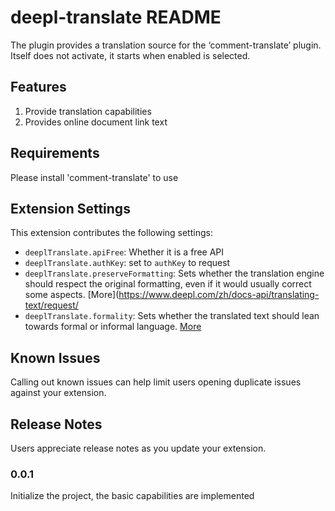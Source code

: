 # deepl-translate README

The plugin provides a translation source for the ‘comment-translate’ plugin. Itself does not activate, it starts when enabled is selected.

## Features

1. Provide translation capabilities
2. Provides online document link text

## Requirements

Please install 'comment-translate' to use

## Extension Settings

This extension contributes the following settings:

* `deeplTranslate.apiFree`: Whether it is a free API
* `deeplTranslate.authKey`: set to `authKey` to request
* `deeplTranslate.preserveFormatting`: Sets whether the translation engine should respect the original formatting, even if it would usually correct some aspects. [More](https://www.deepl.com/zh/docs-api/translating-text/request/
* `deeplTranslate.formality`: Sets whether the translated text should lean towards formal or informal language. [More](https://www.deepl.com/zh/docs-api/translating-text/request/)

## Known Issues

Calling out known issues can help limit users opening duplicate issues against your extension.

## Release Notes

Users appreciate release notes as you update your extension.

### 0.0.1

Initialize the project, the basic capabilities are implemented
